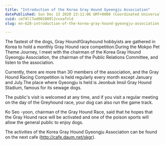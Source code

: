 ```yaml
---
title: "Introduction of the Korea Gray Hound Gyeongju Association"
datePublished: Sun Dec 13 2020 23:11:06 GMT+0000 (Coordinated Universal Time)
cuid: cm74ll7wd002809l2cvxafnld
slug: en-628-introduction-of-the-korea-gray-hound-gyeongju-association

---
```



The fastest of the dogs, Gray Hound!Grayhound hobbyists are gathered in Korea to hold a monthly Gray Hound race competition.During the Mokpo Pet Theme Journey, I meet with the chairman of the Korea Gray Hound Gyeongju Association, the chairman of the Public Relations Committee, and listen to the association.

Currently, there are more than 30 members of the association, and the Gray Hound Racing Competition is held regularly every month except January and July.The place where Gyeongju is held is Jeonbuk Imsil Gray Hound Stadium, famous for its sewage dogs.

The public's visit is welcomed at any time, and if you visit a regular meeting on the day of the Greyhound race, your dog can also run the game track.

Ko Seo -yoon, chairman of the Gray Hound Race, said that he hopes that the Gray Hound race will be activated and one of the poison sports will allow the general public to enjoy dogs.

The activities of the Korea Gray Hound Gyeongju Association can be found on the next cafe (http://cafe.daum.net/skgr).